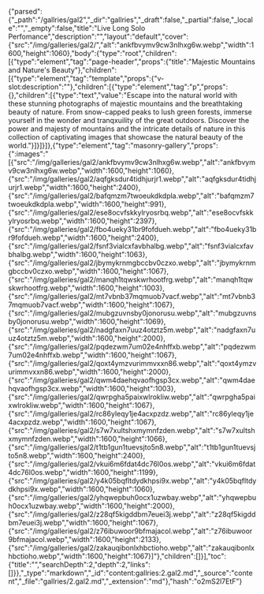 {"parsed":{"_path":"/gallries/gal2","_dir":"gallries","_draft":false,"_partial":false,"_locale":"","_empty":false,"title":"Live Long Solo Perfomance","description":"","layout":"default","cover":{"src":"/img/galleries/gal2/","alt":"ankfbvymv9cw3nlhxg6w.webp","width":1600,"height":1060},"body":{"type":"root","children":[{"type":"element","tag":"page-header","props":{"title":"Majestic Mountains and Nature's Beauty"},"children":[{"type":"element","tag":"template","props":{"v-slot:description":""},"children":[{"type":"element","tag":"p","props":{},"children":[{"type":"text","value":"Escape into the natural world with these stunning photographs of majestic mountains and the breathtaking beauty of nature. From snow-capped peaks to lush green forests, immerse yourself in the wonder and tranqxuility of the great outdoors. Discover the power and majesty of mountains and the intricate details of nature in this collection of captivating images that showcase the natural beauty of the world."}]}]}]},{"type":"element","tag":"masonry-gallery","props":{":images":"[{\"src\":\"/img/galleries/gal2/ankfbvymv9cw3nlhxg6w.webp\",\"alt\":\"ankfbvymv9cw3nlhxg6w.webp\",\"width\":1600,\"height\":1060},{\"src\":\"/img/galleries/gal2/aqfgksdur4tidhjurjr1.webp\",\"alt\":\"aqfgksdur4tidhjurjr1.webp\",\"width\":1600,\"height\":2400},{\"src\":\"/img/galleries/gal2/bafqmzm7twoeukdkdpla.webp\",\"alt\":\"bafqmzm7twoeukdkdpla.webp\",\"width\":1600,\"height\":991},{\"src\":\"/img/galleries/gal2/ese8ocvfskkylryosrbq.webp\",\"alt\":\"ese8ocvfskkylryosrbq.webp\",\"width\":1600,\"height\":2397},{\"src\":\"/img/galleries/gal2/fbo4ueky31br9fofdueh.webp\",\"alt\":\"fbo4ueky31br9fofdueh.webp\",\"width\":1600,\"height\":2400},{\"src\":\"/img/galleries/gal2/fsnf3vialcxfavbhalbg.webp\",\"alt\":\"fsnf3vialcxfavbhalbg.webp\",\"width\":1600,\"height\":1063},{\"src\":\"/img/galleries/gal2/jbymykrnmgbccbv0czxo.webp\",\"alt\":\"jbymykrnmgbccbv0czxo.webp\",\"width\":1600,\"height\":1067},{\"src\":\"/img/galleries/gal2/manqh1tqwskwrhootfrg.webp\",\"alt\":\"manqh1tqwskwrhootfrg.webp\",\"width\":1600,\"height\":1003},{\"src\":\"/img/galleries/gal2/mt7vbnb37mqmuob7vacf.webp\",\"alt\":\"mt7vbnb37mqmuob7vacf.webp\",\"width\":1600,\"height\":1067},{\"src\":\"/img/galleries/gal2/mubgzuvnsby0jonorusu.webp\",\"alt\":\"mubgzuvnsby0jonorusu.webp\",\"width\":1600,\"height\":1069},{\"src\":\"/img/galleries/gal2/nadgfaxn7uuz4otztz5m.webp\",\"alt\":\"nadgfaxn7uuz4otztz5m.webp\",\"width\":1600,\"height\":2000},{\"src\":\"/img/galleries/gal2/pqdezwm7um02e4nhffxb.webp\",\"alt\":\"pqdezwm7um02e4nhffxb.webp\",\"width\":1600,\"height\":1067},{\"src\":\"/img/galleries/gal2/qoxt4ymzvurimmvxxn86.webp\",\"alt\":\"qoxt4ymzvurimmvxxn86.webp\",\"width\":1600,\"height\":2000},{\"src\":\"/img/galleries/gal2/qwm4daehqvaofhgsp3cx.webp\",\"alt\":\"qwm4daehqvaofhgsp3cx.webp\",\"width\":1600,\"height\":1003},{\"src\":\"/img/galleries/gal2/qwrpgha5paixwlrokliw.webp\",\"alt\":\"qwrpgha5paixwlrokliw.webp\",\"width\":1600,\"height\":1067},{\"src\":\"/img/galleries/gal2/rc86yleqy1je4acxpzdz.webp\",\"alt\":\"rc86yleqy1je4acxpzdz.webp\",\"width\":1600,\"height\":1067},{\"src\":\"/img/galleries/gal2/s7w7xultshxmymnfzden.webp\",\"alt\":\"s7w7xultshxmymnfzden.webp\",\"width\":1600,\"height\":1066},{\"src\":\"/img/galleries/gal2/t1tb1gun1tuevsjto5n8.webp\",\"alt\":\"t1tb1gun1tuevsjto5n8.webp\",\"width\":1600,\"height\":2400},{\"src\":\"/img/galleries/gal2/vkui6m6fdat4dc76l0os.webp\",\"alt\":\"vkui6m6fdat4dc76l0os.webp\",\"width\":1600,\"height\":1199},{\"src\":\"/img/galleries/gal2/y4k05bqfltdydkhpsi9x.webp\",\"alt\":\"y4k05bqfltdydkhpsi9x.webp\",\"width\":1600,\"height\":1060},{\"src\":\"/img/galleries/gal2/yhqwepbuh0ocx1uzwbay.webp\",\"alt\":\"yhqwepbuh0ocx1uzwbay.webp\",\"width\":1600,\"height\":2000},{\"src\":\"/img/galleries/gal2/z28qf5kigddbm7euei3j.webp\",\"alt\":\"z28qf5kigddbm7euei3j.webp\",\"width\":1600,\"height\":1067},{\"src\":\"/img/galleries/gal2/z76ibuwoor9bfmajacol.webp\",\"alt\":\"z76ibuwoor9bfmajacol.webp\",\"width\":1600,\"height\":2133},{\"src\":\"/img/galleries/gal2/zakauqibonlxhbctioho.webp\",\"alt\":\"zakauqibonlxhbctioho.webp\",\"width\":1600,\"height\":1067}]"},"children":[]}],"toc":{"title":"","searchDepth":2,"depth":2,"links":[]}},"_type":"markdown","_id":"content:gallries:2.gal2.md","_source":"content","_file":"gallries/2.gal2.md","_extension":"md"},"hash":"o2mS2l7EtF"}